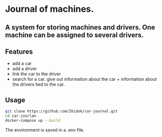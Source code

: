 # Journal of machines.

## A system for storing machines and drivers. One machine can be assigned to several drivers.

## Features

- add a car
- add a driver
- link the car to the driver
- search for a car. give out information about the car + information about the drivers tied to the car.

## Usage


```sh
git clone https://github.com/IKidok/car-journal.git
cd car-jourlan
docker-compose up --build
```
The environment is saved in a .env file.


